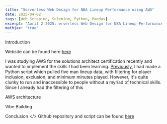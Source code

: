 ```yaml
---
title: "Serverless Web Design for NBA Lineup Performance using AWS"
date: 2025-04-02
tags: [Web Scraping, Selenium, Python, Pandas]
excerpt: "April 2 2025: erverless Web Design for NBA Lineup Performance using AWS"
mathjax: "true"
---
```


<h> Introduction</h>

<p>
Website can be found here <a href="https://nba-lineup-finder.github.io/">here</a>
</p>

<p>
I was studying AWS for the solutions architect certification recently and wanted to implement the skills I had been learning. 
<a href="https://jeremylu43.github.io/nba_lineup_scraper/">Previously</a>, I had made a Python script which pulled five man lineup data,
with filtering for player inclusion, exclusion, and minimum minutes played. However, it's quite clunky to run and inaccessible to people
without a myriad of technical skills. Since I already had the filtering of this
</p>


<h> AWS architecture </h>


<h> Vibe Building </h>

<h> Conclusion </>
Github repository and script can be found <a href="https://github.com/jeremylu43/Insider_WebScraping">here</a>
</p>
